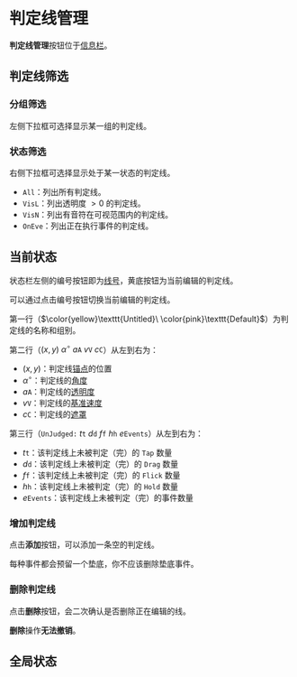 # 判定线管理

<!--TODO: 此处应有图片-->
<!--TODO: 待补充-->

**判定线管理**按钮位于[信息栏](manual/edit/basic.md#信息栏)。

## 判定线筛选

<!--TODO: 此处应有图片-->
<!--TODO: 待补充-->

### 分组筛选

<!--TODO: 此处应有图片-->

左侧下拉框可选择显示某一组的判定线。

### 状态筛选

<!--TODO: 此处应有图片-->

右侧下拉框可选择显示处于某一状态的判定线。

- `All`：列出所有判定线。
- `VisL`：列出透明度 $>0$ 的判定线。
- `VisN`：列出有音符在可视范围内的判定线。
- `OnEve`：列出正在执行事件的判定线。

## 当前状态

<!--TODO: 此处应有图片-->
<!--TODO: 待补充-->

状态栏左侧的编号按钮即为[线号](basic/line.md#线号)，黄底按钮为当前编辑的判定线。

可以通过点击编号按钮切换当前编辑的判定线。

第一行（$\color{yellow}\texttt{Untitled}\ \color{pink}\texttt{Default}$）为判定线的名称和组别。

第二行（$(x,y)\ {\alpha}^{\circ}\ a\texttt{A}\ v\texttt{V}\ c\texttt{C}$）从左到右为：

- $(x,y)$：判定线[锚点](basic/line.md#锚点)的位置
- ${\alpha}^{\circ}$：判定线的[角度](basic/line.md#角度)
- $a\texttt{A}$：判定线的[透明度](basic/line.md#透明度)
- $v\texttt{V}$：判定线的[基准速度](basic/line.md#基准速度)
- $c\texttt{C}$：判定线的[遮罩](basic/line.md#遮罩)

第三行（$\texttt{UnJudged:}\ t\texttt{t}\ d\texttt{d}\ f\texttt{f}\ h\texttt{h}\ e\texttt{Events}$）从左到右为：

- $t\texttt{t}$：该判定线上未被判定（完）的 `Tap` 数量
- $d\texttt{d}$：该判定线上未被判定（完）的 `Drag` 数量
- $f\texttt{f}$：该判定线上未被判定（完）的 `Flick` 数量
- $h\texttt{h}$：该判定线上未被判定（完）的 `Hold` 数量
- $e\texttt{Events}$：该判定线上未被判定（完）的事件数量

### 增加判定线

<!--TODO: 此处应有图片-->

点击**添加**按钮，可以添加一条空的判定线。

每种事件都会预留一个垫底，你不应该删除垫底事件。

### 删除判定线

<!--TODO: 此处应有图片-->

点击**删除**按钮，会二次确认是否删除正在编辑的线。

**删除**操作**无法撤销**。

## 全局状态

<!--TODO: 此处应有图片-->
<!--TODO: 待补充-->
